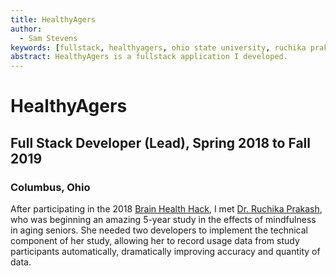 ```yaml
---
title: HealthyAgers
author:
  - Sam Stevens
keywords: [fullstack, healthyagers, ohio state university, ruchika prakash, mindfulness]
abstract: HealthyAgers is a fullstack application I developed.
---
```


# HealthyAgers

## Full Stack Developer (Lead), Spring 2018 to Fall 2019

### Columbus, Ohio

After participating in the 2018 [Brain Health Hack](https://wexnermedical.osu.edu/neurological-institute/brain-health-and-performance-summit/brain-health-hack), I met [Dr. Ruchika Prakash](https://psychology.osu.edu/people/prakash.30), who was beginning an amazing 5-year study in the effects of mindfulness in aging seniors. She needed two developers to implement the technical component of her study, allowing her to record usage data from study participants automatically, dramatically improving accuracy and quantity of data.
